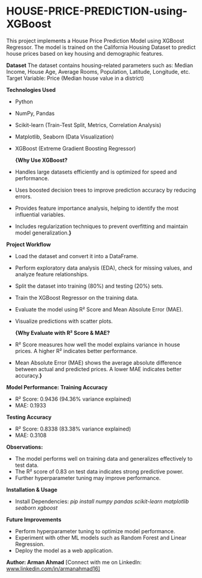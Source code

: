 # HOUSE-PRICE-PREDICTION-using-XGBoost

This project implements a House Price Prediction Model using XGBoost Regressor. The model is trained on the California Housing Dataset to predict house prices based on key housing and demographic features.

**Dataset**
The dataset contains housing-related parameters such as: 
Median Income, House Age, Average Rooms, Population, Latitude, Longitude, etc.
Target Variable: Price (Median house value in a district)

**Technologies Used**
* Python
* NumPy, Pandas
* Scikit-learn (Train-Test Split, Metrics, Correlation Analysis)
* Matplotlib, Seaborn (Data Visualization)
* XGBoost (Extreme Gradient Boosting Regressor)

  **{Why Use XGBoost?**
* Handles large datasets efficiently and is optimized for speed and performance.
* Uses boosted decision trees to improve prediction accuracy by reducing errors.
* Provides feature importance analysis, helping to identify the most influential variables.
* Includes regularization techniques to prevent overfitting and maintain model generalization.**}**
  
**Project Workflow**
* Load the dataset and convert it into a DataFrame.
* Perform exploratory data analysis (EDA), check for missing values, and analyze feature relationships.
* Split the dataset into training (80%) and testing (20%) sets.
* Train the XGBoost Regressor on the training data.
* Evaluate the model using R² Score and Mean Absolute Error (MAE).
* Visualize predictions with scatter plots.

  **{Why Evaluate with R² Score & MAE?**
* R² Score measures how well the model explains variance in house prices. A higher R² indicates better performance.
* Mean Absolute Error (MAE) shows the average absolute difference between actual and predicted prices. A lower MAE indicates better accuracy.**}**
  
**Model Performance:**
**Training Accuracy**
* R² Score: 0.9436 (94.36% variance explained)
* MAE: 0.1933
  
**Testing Accuracy**
* R² Score: 0.8338 (83.38% variance explained)
* MAE: 0.3108
  
**Observations:**
* The model performs well on training data and generalizes effectively to test data.
* The R² score of 0.83 on test data indicates strong predictive power.
* Further hyperparameter tuning may improve performance.
  
**Installation & Usage**
* Install Dependencies:
*pip install numpy pandas scikit-learn matplotlib seaborn xgboost*

**Future Improvements**
* Perform hyperparameter tuning to optimize model performance.
* Experiment with other ML models such as Random Forest and Linear Regression.
* Deploy the model as a web application.
  
**Author: Arman Ahmad**
[Connect with me on LinkedIn: www.linkedin.com/in/armanahmad16]

